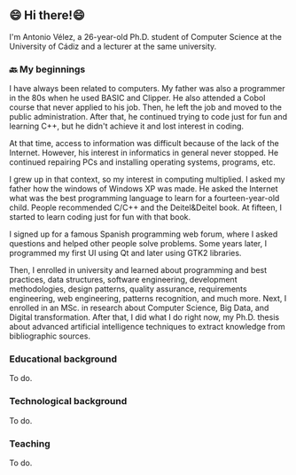 ## 😄 Hi there!😄
I'm Antonio Vélez, a 26-year-old Ph.D. student of Computer Science at the University of Cádiz and a lecturer at the same university.

### 🔙 My beginnings
I have always been related to computers. My father was also a programmer in the 80s when he used BASIC and Clipper. He also attended a Cobol course that never applied to his job. Then, he left the job and moved to the public administration. After that, he continued trying to code just for fun and learning C++, but he didn't achieve it and lost interest in coding.

At that time, access to information was difficult because of the lack of the Internet. However, his interest in informatics in general never stopped. He continued repairing PCs and installing operating systems, programs, etc.

I grew up in that context, so my interest in computing multiplied. I asked my father how the windows of Windows XP was made. He asked the Internet what was the best programming language to learn for a fourteen-year-old child. People recommended C/C++ and the Deitel&Deitel book. At fifteen, I started to learn coding just for fun with that book.

I signed up for a famous Spanish programming web forum, where I asked questions and helped other people solve problems. Some years later, I programmed my first UI using Qt and later using GTK2 libraries.

Then, I enrolled in university and learned about programming and best practices, data structures, software engineering, development methodologies, design patterns, quality assurance, requirements engineering, web engineering, patterns recognition, and much more. Next, I enrolled in an MSc. in research about Computer Science, Big Data, and Digital transformation. After that, I did what I do right now, my Ph.D. thesis about advanced artificial intelligence techniques to extract knowledge from bibliographic sources.

### Educational background
To do.
### Technological background
To do.
### Teaching
To do.


<!--
**avleze/avleze** is a ✨ _special_ ✨ repository because its `README.md` (this file) appears on your GitHub profile.

Here are some ideas to get you started:

- 🔭 I’m currently working on ...
- 🌱 I’m currently learning ...
- 👯 I’m looking to collaborate on ...
- 🤔 I’m looking for help with ...
- 💬 Ask me about ...
- 📫 How to reach me: ...
- 😄 Pronouns: ...
- ⚡ Fun fact: ...
-->
